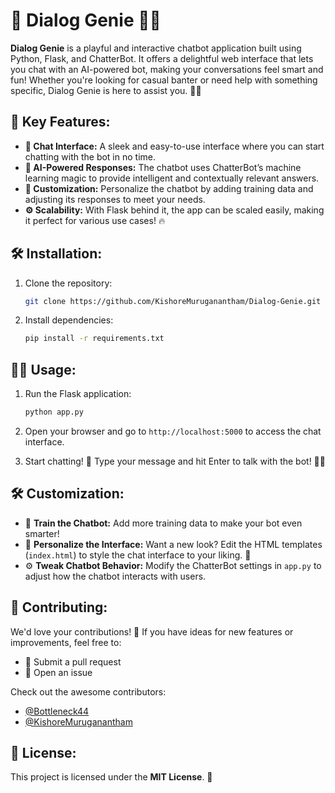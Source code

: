 
# 🌟 **Dialog Genie** 🤖💬

**Dialog Genie** is a playful and interactive chatbot application built using Python, Flask, and ChatterBot. It offers a delightful web interface that lets you chat with an AI-powered bot, making your conversations feel smart and fun! Whether you're looking for casual banter or need help with something specific, Dialog Genie is here to assist you. 🎉✨

## 🚀 **Key Features:**

- **💬 Chat Interface:** A sleek and easy-to-use interface where you can start chatting with the bot in no time.
- **🧠 AI-Powered Responses:** The chatbot uses ChatterBot’s machine learning magic to provide intelligent and contextually relevant answers.
- **🔧 Customization:** Personalize the chatbot by adding training data and adjusting its responses to meet your needs.
- **⚙️ Scalability:** With Flask behind it, the app can be scaled easily, making it perfect for various use cases! 🔥

## 🛠️ **Installation:**

1. Clone the repository:
   ```bash
   git clone https://github.com/KishoreMuruganantham/Dialog-Genie.git
   ```

2. Install dependencies:
   ```bash
   pip install -r requirements.txt
   ```

## 🚶‍♂️ **Usage:**

1. Run the Flask application:
   ```bash
   python app.py
   ```

2. Open your browser and go to `http://localhost:5000` to access the chat interface.

3. Start chatting! 💬 Type your message and hit Enter to talk with the bot! 🌈✨

## 🛠️ **Customization:**

- 🧠 **Train the Chatbot:** Add more training data to make your bot even smarter!
- 🎨 **Personalize the Interface:** Want a new look? Edit the HTML templates (`index.html`) to style the chat interface to your liking. 💅
- ⚙️ **Tweak Chatbot Behavior:** Modify the ChatterBot settings in `app.py` to adjust how the chatbot interacts with users.

## 🤝 **Contributing:**

We'd love your contributions! 🌟 If you have ideas for new features or improvements, feel free to:

- 🎉 Submit a pull request
- 💬 Open an issue

Check out the awesome contributors:
- [@Bottleneck44](https://github.com/Bottleneck44)
- [@KishoreMuruganantham](https://github.com/KishoreMuruganantham)

## 📜 **License:**

This project is licensed under the **MIT License**. 📝
